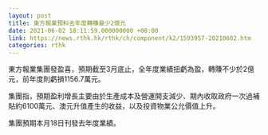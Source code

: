 ```yaml
---
layout: post
title: 東方報業預料去年度轉賺最少2億元
date: 2021-06-02 18:11:59.000000000 +08:00
link: https://news.rthk.hk/rthk/ch/component/k2/1593957-20210602.htm
categories: rthk
---
```


東方報業集團發盈喜，預期截至3月底止，全年度業績扭虧為盈，轉賺不少於2億元，前年度則虧損1156.7萬元。

集團指，預期盈利增長主要由於生產成本及營運開支減少、期內收取政府一次過補貼約6100萬元、澳元升值產生的收益，以及投資物業公允價值上升。

集團預期本月18日刊發去年度業績。
